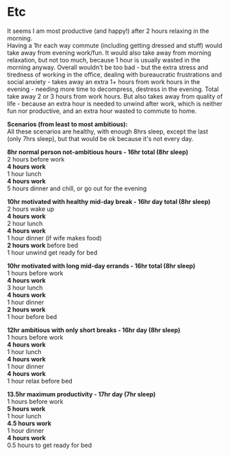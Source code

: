 # Etc

It seems I am most productive \(and happy!\) after 2 hours relaxing in the morning.  
Having a 1hr each way commute \(including getting dressed and stuff\) would take away from evening work/fun. It would also take away from morning relaxation, but not too much, because 1 hour is usually wasted in the morning anyway. Overall wouldn't be too bad - but the extra stress and tiredness of working in the office, dealing with bureaucratic frustrations and social anxiety - takes away an extra 1+ hours from work hours in the evening - needing more time to decompress, destress in the evening. Total take away 2 or 3 hours from work hours. But also takes away from quality of life - because an extra hour is needed to unwind after work, which is neither fun nor productive, and an extra hour wasted to commute to home.

**Scenarios \(from least to most ambitious\):**  
All these scenarios are healthy, with enough 8hrs sleep, except the last \(only 7hrs sleep\), but that would be ok because it's not every day.

**8hr normal person not-ambitious hours - 16hr total \(8hr sleep\)**  
2 hours before work  
**4 hours work**  
1 hour lunch  
**4 hours work**  
5 hours dinner and chill, or go out for the evening

**10hr motivated with healthy mid-day break - 16hr day total \(8hr sleep\)**  
2 hours wake up  
**4 hours work**  
2 hour lunch  
**4 hours work**  
1 hour dinner \(if wife makes food\)  
**2 hours work** before bed  
1 hour unwind get ready for bed

**10hr motivated with long mid-day errands - 16hr total \(8hr sleep\)**  
1 hours before work  
**4 hours work**  
3 hour lunch  
**4 hours work**  
1 hour dinner  
**2 hours work**  
1 hour before bed

**12hr ambitious with only short breaks - 16hr day \(8hr sleep\)**  
1 hours before work  
**4 hours work**  
1 hour lunch  
**4 hours work**  
1 hour dinner  
**4 hours work**  
1 hour relax before bed

**13.5hr maximum productivity - 17hr day \(7hr sleep\)**  
1 hours before work  
**5 hours work**  
1 hour lunch  
**4.5 hours work**  
1 hour dinner  
**4 hours work**  
0.5 hours to get ready for bed

